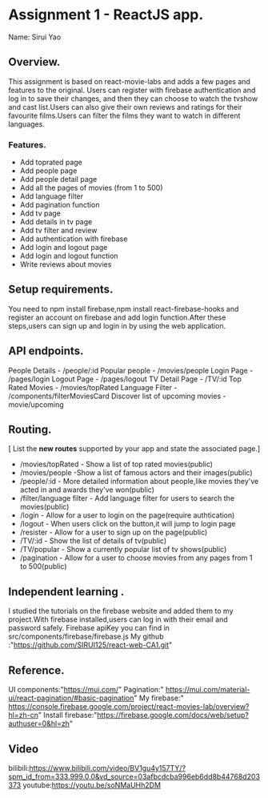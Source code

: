 # Assignment 1 - ReactJS app.

Name: Sirui Yao

## Overview.

This assignment is based on react-movie-labs and adds a few pages and features to the original. Users can register with firebase authentication and log in to save their changes, and then they can choose to watch the tvshow and cast list.Users can also give their own reviews and ratings for their favourite films.Users can filter the films they want to watch in different languages.

### Features.
+ Add toprated page
+ Add people page 
+ Add people detail page
+ Add all the pages of movies (from 1 to 500)
+ Add language filter 
+ Add pagination function
+ Add tv page
+ Add details in tv page
+ Add tv filter and review
+ Add authentication with firebase
+ Add login and logout page
+ Add login and logout function
+ Write reviews about movies
## Setup requirements.

You need to npm install firebase,npm install react-firebase-hooks and register an account on firebase and add login function.After these steps,users can sign up and login in by using the web application.

## API endpoints.

People Details - /people/:id
Popular people - /movies/people
Login Page - /pages/login
Logout Page - /pages/logout
TV Detail Page - /TV/:id
Top Rated Movies - /movies/topRated
Language Filter - /components/filterMoviesCard
Discover list of upcoming movies - movie/upcoming
## Routing.

[ List the __new routes__ supported by your app and state the associated page.]

+ /movies/topRated - Show a list of top rated movies(public)
+ /movies/people -Show a list of famous actors and their images(public)
+ /people/:id - More detailed information about people,like movies they've acted in and awards they've won(public)
+ /filter/language filter - Add language filter for users to search the movies(public)
+ /login - Allow for a user to login on the page(require authtication)
+ /logout - When users click on the button,it will jump to login page
+ /resister - Allow for a user to sign up on the page(public)
+ /TV/:id - Show the list of details of tv(public)
+ /TV/popular - Show a currently popular list of tv shows(public)
+ /pagination - Allow for a user to choose movies from any pages from 1 to 500(public)

## Independent learning .
I studied the tutorials on the firebase website and added them to my project.With firebase installed,users can log in with their email and password safely.
Firebase apiKey you can find in src/components/firebase/firebase.js
My github :"https://github.com/SIRUI125/react-web-CA1.git"
## Reference.
UI components:"https://mui.com/"
Pagination:" https://mui.com/material-ui/react-pagination/#basic-pagination"
My firebase:" https://console.firebase.google.com/project/react-movies-lab/overview?hl=zh-cn"
Install firebase:"https://firebase.google.com/docs/web/setup?authuser=0&hl=zh"

## Video
bilibili:https://www.bilibili.com/video/BV1gu4y157TY/?spm_id_from=333.999.0.0&vd_source=03afbcdcba996eb6dd8b44768d203373
youtube:https://youtu.be/soNMaUHh2DM